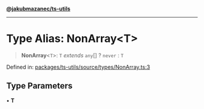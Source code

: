 [**@jakubmazanec/ts-utils**](../README.md)

---

# Type Alias: NonArray\<T\>

> **NonArray**\<`T`\>: `T` _extends_ `any`[] ? `never` : `T`

Defined in:
[packages/ts-utils/source/types/NonArray.ts:3](https://github.com/jakubmazanec/tools/blob/f779e75b9ef98389e12e52575295bd1ef364daca/packages/ts-utils/source/types/NonArray.ts#L3)

## Type Parameters

• **T**
